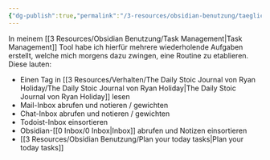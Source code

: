 ```yaml
---
{"dg-publish":true,"permalink":"/3-resources/obsidian-benutzung/taeglicher-ablauf/","created":"2024-11-11T08:59:47.081+01:00","updated":"2024-04-25T19:43:48.953+02:00"}
---
```



In meinem [[3 Resources/Obsidian Benutzung/Task Management\|Task Management]] Tool habe ich hierfür mehrere wiederholende Aufgaben erstellt, welche mich morgens dazu zwingen, eine Routine zu etablieren. Diese lauten:

- Einen Tag in [[3 Resources/Verhalten/The Daily Stoic Journal von Ryan Holiday/The Daily Stoic Journal von Ryan Holiday\|The Daily Stoic Journal von Ryan Holiday]] lesen
- Mail-Inbox abrufen und notieren / gewichten
- Chat-Inbox abrufen und notieren / gewichten
- Todoist-Inbox einsortieren
- Obsidian-[[0 Inbox/0 Inbox\|Inbox]] abrufen und Notizen einsortieren
- [[3 Resources/Obsidian Benutzung/Plan your today tasks\|Plan your today tasks]]

